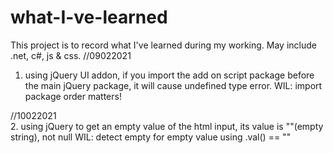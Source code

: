 # what-I-ve-learned
This project is to record what I've learned during my working. May include .net, c#, js & css.
//09022021
1. using jQuery UI addon, if you import the add on script package before the main jQuery package, it will cause undefined type error.
   WIL: import package order matters!
   
//10022021   
2. using jQuery to get an empty value of the html input, its value is ""(empty string), not null
   WIL: detect empty for empty value using .val() == ""
